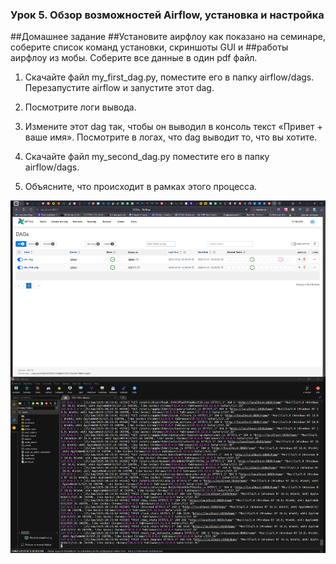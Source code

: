 ### Урок 5. Обзор возможностей Airflow, установка и настройка

##Домашнее задание
##Установите аирфлоу как показано на семинаре, соберите список команд установки, скриншоты GUI и
##работы аирфлоу из мобы. Соберите все данные в один pdf файл.

1. Скачайте файл my_first_dag.py, поместите его в папку airflow/dags. Перезапустите airflow и запустите этот dag.

2. Посмотрите логи вывода.

3. Измените этот dag так, чтобы он выводил в консоль текст «Привет + ваше имя». Посмотрите в логах, что dag выводит
то, что вы хотите.

4. Скачайте файл my_second_dag.py поместите его в папку airflow/dags.

5. Объясните, что происходит в рамках этого процесса.


![img](Apache_Airflow.png)